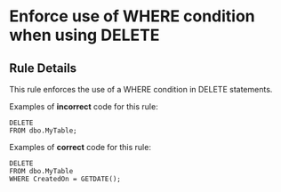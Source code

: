 # Enforce use of WHERE condition when using DELETE

## Rule Details

This rule enforces the use of a WHERE condition in DELETE statements.

Examples of **incorrect** code for this rule:

```tsql
DELETE
FROM dbo.MyTable;
```

Examples of **correct** code for this rule:

```tsql
DELETE
FROM dbo.MyTable
WHERE CreatedOn = GETDATE();
```
